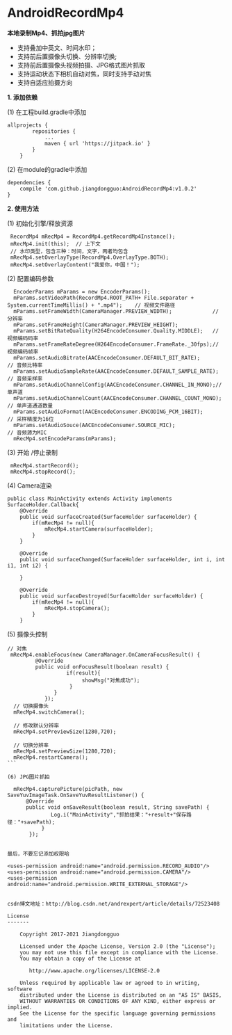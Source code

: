 # AndroidRecordMp4
**本地录制Mp4、抓拍jpg图片**
- 支持叠加中英文、时间水印；
- 支持前后置摄像头切换、分辨率切换;
- 支持前后置摄像头视频拍摄、JPG格式图片抓取
- 支持运动状态下相机自动对焦，同时支持手动对焦
- 支持自适应拍摄方向

**1. 添加依赖**   

(1) 在工程build.gradle中添加
```
allprojects {
		repositories {
			...
			maven { url 'https://jitpack.io' }
		}
	}
```
  
(2) 在module的gradle中添加
```
dependencies {
    compile 'com.github.jiangdongguo:AndroidRecordMp4:v1.0.2'
}
```

**2. 使用方法**  

(1) 初始化引擎/释放资源 
 
```
 RecordMp4 mRecMp4 = RecordMp4.getRecordMp4Instance();
 mRecMp4.init(this);  // 上下文
 // 水印类型，包含三种：时间，文字，两者均包含
 mRecMp4.setOverlayType(RecordMp4.OverlayType.BOTH);
 mRecMp4.setOverlayContent("我爱你，中国！");

```

(2) 配置编码参数

```  
  EncoderParams mParams = new EncoderParams();
  mParams.setVideoPath(RecordMp4.ROOT_PATH+ File.separator + System.currentTimeMillis() + ".mp4");    // 视频文件路径
  mParams.setFrameWidth(CameraManager.PREVIEW_WIDTH);             // 分辨率
  mParams.setFrameHeight(CameraManager.PREVIEW_HEIGHT);
  mParams.setBitRateQuality(H264EncodeConsumer.Quality.MIDDLE);   // 视频编码码率
  mParams.setFrameRateDegree(H264EncodeConsumer.FrameRate._30fps);// 视频编码帧率
  mParams.setAudioBitrate(AACEncodeConsumer.DEFAULT_BIT_RATE);        // 音频比特率
  mParams.setAudioSampleRate(AACEncodeConsumer.DEFAULT_SAMPLE_RATE);  // 音频采样率
  mParams.setAudioChannelConfig(AACEncodeConsumer.CHANNEL_IN_MONO);// 单声道
  mParams.setAudioChannelCount(AACEncodeConsumer.CHANNEL_COUNT_MONO);       // 单声道通道数量
  mParams.setAudioFormat(AACEncodeConsumer.ENCODING_PCM_16BIT);       // 采样精度为16位
  mParams.setAudioSouce(AACEncodeConsumer.SOURCE_MIC);                // 音频源为MIC
  mRecMp4.setEncodeParams(mParams);
```
(3) 开始 /停止录制
 
```
 mRecMp4.startRecord();
 mRecMp4.stopRecord();
```  

(4) Camera渲染  

```  
public class MainActivity extends Activity implements SurfaceHolder.Callback{
    @Override
    public void surfaceCreated(SurfaceHolder surfaceHolder) {
        if(mRecMp4 != null){
            mRecMp4.startCamera(surfaceHolder);
        }
    }

    @Override
    public void surfaceChanged(SurfaceHolder surfaceHolder, int i, int i1, int i2) {

    }

    @Override
    public void surfaceDestroyed(SurfaceHolder surfaceHolder) {
        if(mRecMp4 != null){
            mRecMp4.stopCamera();
        }
    }
```  

(5) 摄像头控制  

```  
// 对焦
 mRecMp4.enableFocus(new CameraManager.OnCameraFocusResult() {
         @Override
         public void onFocusResult(boolean result) {
                   if(result){
                        showMsg("对焦成功");
                    }
               }
            });
  // 切换摄像头
  mRecMp4.switchCamera();
  
  // 修改默认分辨率
  mRecMp4.setPreviewSize(1280,720); 
  
  // 切换分辨率
  mRecMp4.setPreviewSize(1280,720);
  mRecMp4.restartCamera();
```  

(6) JPG图片抓拍
```
      mRecMp4.capturePicture(picPath, new SaveYuvImageTask.OnSaveYuvResultListener() {
          @Override
          public void onSaveResult(boolean result, String savePath) {
                  Log.i("MainActivity","抓拍结果："+result+"保存路径："+savePath);
               }
           }); 
```  

最后，不要忘记添加权限哈
 
<uses-permission android:name="android.permission.RECORD_AUDIO"/>
<uses-permission android:name="android.permission.CAMERA"/>
<uses-permission android:name="android.permission.WRITE_EXTERNAL_STORAGE"/> 


csdn博文地址：http://blog.csdn.net/andrexpert/article/details/72523408

License
-------

    Copyright 2017-2021 Jiangdongguo

    Licensed under the Apache License, Version 2.0 (the "License");
    you may not use this file except in compliance with the License.
    You may obtain a copy of the License at

       http://www.apache.org/licenses/LICENSE-2.0

    Unless required by applicable law or agreed to in writing, software
    distributed under the License is distributed on an "AS IS" BASIS,
    WITHOUT WARRANTIES OR CONDITIONS OF ANY KIND, either express or implied.
    See the License for the specific language governing permissions and
    limitations under the License.
